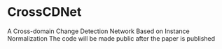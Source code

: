 # CrossCDNet
A Cross-domain Change Detection Network Based on Instance Normalization
The code will be made public after the paper is published
